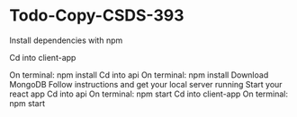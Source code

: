 # Todo-Copy-CSDS-393
Install dependencies with npm

Cd into client-app

On terminal: npm install
Cd into api 
On terminal: npm install
Download MongoDB
Follow instructions and get your local server running
Start your react app
Cd into api
On terminal: npm start
Cd into client-app
On terminal: npm start
